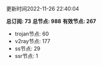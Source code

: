 更新时间2022-11-26 22:40:04

**总订阅: 73**
**总节点: 988**
**有效节点: 267**
- trojan节点: 60
- v2ray节点: 177
- ss节点: 29
- ssr节点: 1
